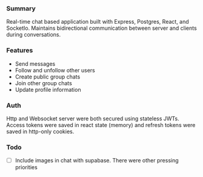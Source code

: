 ### Summary
Real-time chat based application built with Express, Postgres, React, and SocketIo. Maintains bidirectional communication 
between server and clients during conversations. 

### Features
- Send messages
- Follow and unfollow other users
- Create public group chats
- Join other group chats
- Update profile information

### Auth
Http and Websocket server were both secured using stateless JWTs. Access tokens were saved in react state (memory) and refresh 
tokens were saved in http-only cookies.

### Todo
- [ ] Include images in chat with supabase. There were other pressing priorities
